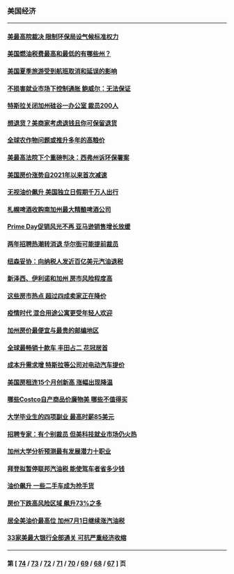 ### 美国经济
---
#### [美最高院裁决 限制环保局设气候标准权力](../../pages/ncid1078158/n13770868.md) 
#### [美国燃油税费最高和最低的有哪些州？](../../pages/ncid1078158/n13770341.md) 
#### [美国夏季旅游受到航班取消和延误的影响](../../pages/ncid1078158/n13770276.md) 
#### [不损害就业市场下控制通胀 鲍威尔：无法保证](../../pages/ncid1078158/n13770190.md) 
#### [特斯拉关闭加州硅谷一办公室 裁员200人](../../pages/ncid1078158/n13770149.md) 
#### [想退货？美商家考虑退钱且你可保留退货](../../pages/ncid1078158/n13769661.md) 
#### [全球农作物问题或推升多年的高粮价](../../pages/ncid1078158/n13769592.md) 
#### [美最高法院下个重磅判决：西弗州诉环保署案](../../pages/ncid1078158/n13769362.md) 
#### [美国房价涨势自2021年以来首次减速](../../pages/ncid1078158/n13769511.md) 
#### [无视油价飙升 美国独立日假期千万人出行](../../pages/ncid1078158/n13769490.md) 
#### [札幌啤酒收购南加州最大精酿啤酒公司](../../pages/ncid1078158/n13768291.md) 
#### [Prime Day促销风光不再 亚马逊销售增长放缓](../../pages/ncid1078158/n13768791.md) 
#### [两年招聘热潮转消退 华尔街可能提前裁员](../../pages/ncid1078158/n13768737.md) 
#### [纽森妥协：向纳税人发近百亿美元汽油退税](../../pages/ncid1078158/n13768765.md) 
#### [新泽西、伊利诺和加州 房市风险程度高](../../pages/ncid1078158/n13768427.md) 
#### [这些房市热点 超过四成卖家正在降价](../../pages/ncid1078158/n13768265.md) 
#### [疫情时代 混合用途公寓更受年轻人欢迎](../../pages/ncid1078158/n13768248.md) 
#### [加州房价最便宜与最贵的邮编地区](../../pages/ncid1078158/n13768067.md) 
#### [全球最畅销十款车 丰田占二 花冠居首](../../pages/ncid1078158/n13763164.md) 
#### [成本升需求增 特斯拉等公司对电动汽车提价](../../pages/ncid1078158/n13767981.md) 
#### [美国房租连15个月创新高 涨幅出现降温](../../pages/ncid1078158/n13767865.md) 
#### [哪些Costco自产商品价廉物美 哪些不值得买](../../pages/ncid1078158/n13766373.md) 
#### [大学毕业生的四项副业 最高时薪85美元](../../pages/ncid1078158/n13766337.md) 
#### [招聘专家：有个别裁员 但美科技就业市场仍火热](../../pages/ncid1078158/n13767465.md) 
#### [加州大学分析预测最有发展潜力十职业](../../pages/ncid1078158/n13767449.md) 
#### [拜登拟暂停联邦汽油税 能使驾车者省多少钱](../../pages/ncid1078158/n13767462.md) 
#### [油价飙升 一些二手车成为抢手货](../../pages/ncid1078158/n13767356.md) 
#### [房价下跌高风险区域 飙升73%之多](../../pages/ncid1078158/n13767157.md) 
#### [居全美油价最高位 加州7月1日继续涨汽油税](../../pages/ncid1078158/n13767067.md) 
#### [33家美最大银行全部通关 可抗严重经济收缩](../../pages/ncid1078158/n13766719.md) 

---
#### 第 [ [74](./74.md) / [73](./73.md) / [72](./72.md) / [71](./71.md) / [70](./70.md) / [69](./69.md) / [68](./68.md) / [67](./67.md) ] 页

